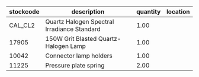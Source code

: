 |stockcode|description|quantity|location|
|---------|-----------|--------|--------|
|CAL_CL2|Quartz Halogen Spectral Irradiance Standard|1.00||
|17905|150W Grit Blasted Quartz-Halogen Lamp|1.00||
|10042|Connector lamp holders|1.00||
|11225|Pressure plate spring|2.00||
